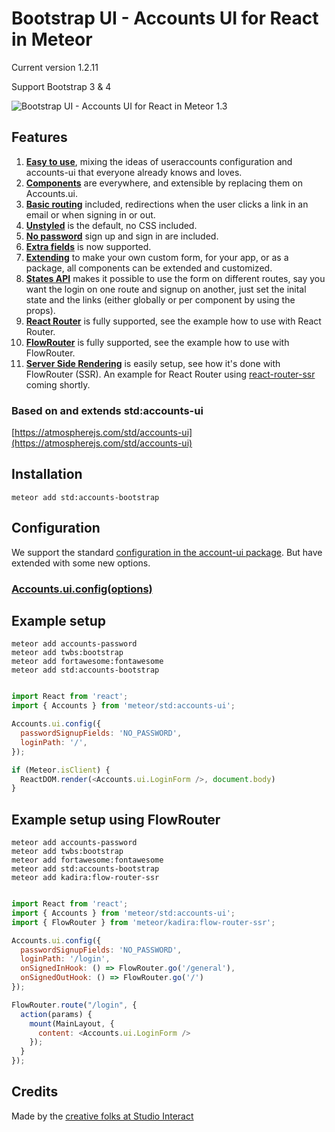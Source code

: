 # Bootstrap UI - Accounts UI for React in Meteor

Current version 1.2.11

Support Bootstrap 3 & 4

![Bootstrap UI - Accounts UI for React in Meteor 1.3](https://raw.githubusercontent.com/studiointeract/accounts-bootstrap/master/accounts-bootstrap.png)

## Features

1. **[Easy to use](https://github.com/studiointeract/accounts-ui##using-react-accounts-ui)**, mixing the ideas of useraccounts configuration and accounts-ui that everyone already knows and loves.
2. **[Components](https://github.com/studiointeract/accounts-ui##available-components)** are everywhere, and extensible by replacing them on Accounts.ui.
3. **[Basic routing](https://github.com/studiointeract/accounts-ui##configuration)** included, redirections when the user clicks a link in an email or when signing in or out.
4. **[Unstyled](https://github.com/studiointeract/accounts-ui##styling)** is the default, no CSS included.
5. **[No password](https://github.com/studiointeract/accounts-ui##no-password-required)** sign up and sign in are included.
6. **[Extra fields](https://github.com/studiointeract/accounts-ui##extra-fields)** is now supported.
7. **[Extending](https://github.com/studiointeract/accounts-ui##create-your-own-styled-version)** to make your own custom form, for your app, or as a package, all components can be extended and customized.
8. **[States API](https://github.com/studiointeract/accounts-ui##example-setup-using-the-states-api)** makes it possible to use the form on different routes, say you want the login on one route and signup on another, just set the inital state and the links (either globally or per component by using the props).
9. **[React Router](https://github.com/studiointeract/accounts-ui##example-setup-using-react-router-meteor-13)** is fully supported, see the example how to use with React Router.
10. **[FlowRouter](https://github.com/studiointeract/accounts-ui##example-setup-using-flowrouter-meteor-13)** is fully supported, see the example how to use with FlowRouter.
11. **[Server Side Rendering](https://github.com/studiointeract/accounts-ui##example-setup-using-flowrouter-meteor-13)** is easily setup, see how it's done with FlowRouter (SSR). An example for React Router using [react-router-ssr](https://github.com/thereactivestack/meteor-react-router-ssr) coming shortly.

### Based on and extends std:accounts-ui

[https://atmospherejs.com/std/accounts-ui](https://atmospherejs.com/std/accounts-ui)

## Installation

`meteor add std:accounts-bootstrap`

## Configuration

We support the standard [configuration in the account-ui package](http://docs.meteor.com/#/full/accounts_ui_config). But have extended with some new options.

### [Accounts.ui.config(options)](https://github.com/studiointeract/accounts-ui#configuration)

## Example setup

`meteor add accounts-password`  
`meteor add twbs:bootstrap`  
`meteor add fortawesome:fontawesome`  
`meteor add std:accounts-bootstrap`

```javascript

import React from 'react';
import { Accounts } from 'meteor/std:accounts-ui';

Accounts.ui.config({
  passwordSignupFields: 'NO_PASSWORD',
  loginPath: '/',
});

if (Meteor.isClient) {
  ReactDOM.render(<Accounts.ui.LoginForm />, document.body)
}

```

## Example setup using FlowRouter

`meteor add accounts-password`  
`meteor add twbs:bootstrap`  
`meteor add fortawesome:fontawesome`  
`meteor add std:accounts-bootstrap`  
`meteor add kadira:flow-router-ssr`

```javascript

import React from 'react';
import { Accounts } from 'meteor/std:accounts-ui';
import { FlowRouter } from 'meteor/kadira:flow-router-ssr';

Accounts.ui.config({
  passwordSignupFields: 'NO_PASSWORD',
  loginPath: '/login',
  onSignedInHook: () => FlowRouter.go('/general'),
  onSignedOutHook: () => FlowRouter.go('/')
});

FlowRouter.route("/login", {
  action(params) {
    mount(MainLayout, {
      content: <Accounts.ui.LoginForm />
    });
  }
});

```

## Credits

Made by the [creative folks at Studio Interact](http://studiointeract.com)
